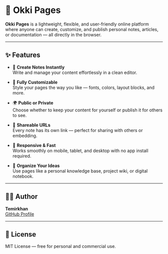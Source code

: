 # 📄 Okki Pages

**Okki Pages** is a lightweight, flexible, and user-friendly online platform where anyone can create, customize, and publish personal notes, articles, or documentation — all directly in the browser.

---

## ✨ Features

- 📝 **Create Notes Instantly**  
  Write and manage your content effortlessly in a clean editor.

- 🎨 **Fully Customizable**  
  Style your pages the way you like — fonts, colors, layout blocks, and more.

- 🌍 **Public or Private**  
  Choose whether to keep your content for yourself or publish it for others to see.

- 🔗 **Shareable URLs**  
  Every note has its own link — perfect for sharing with others or embedding.

- 📱 **Responsive & Fast**  
  Works smoothly on mobile, tablet, and desktop with no app install required.

- 🧠 **Organize Your Ideas**  
  Use pages like a personal knowledge base, project wiki, or digital notebook.

---


## 👨‍💻 Author

**Temirkhan**  
[GitHub Profile](https://github.com/DreamerView)

---

## 📄 License

MIT License — free for personal and commercial use.
